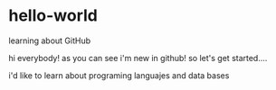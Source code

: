 # hello-world
learning about GitHub

hi everybody! as you can see i'm new in github! so let's get started....

i'd like to learn about programing languajes and data bases
